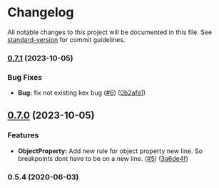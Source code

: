# Changelog

All notable changes to this project will be documented in this file. See [standard-version](https://github.com/conventional-changelog/standard-version) for commit guidelines.

### [0.7.1](https://github.com/nfqde/eslint-plugin-nfq/compare/v0.7.0...v0.7.1) (2023-10-05)


### Bug Fixes

* **Bug:** fix not existing kex bug ([#6](https://github.com/nfqde/eslint-plugin-nfq/issues/6)) ([0b2afa1](https://github.com/nfqde/eslint-plugin-nfq/commit/0b2afa1796e4fe8bfb68c86dba22bd57f495b076))

## [0.7.0](https://github.com/nfqde/eslint-plugin-nfq/compare/v0.6.1...v0.7.0) (2023-10-05)


### Features

* **ObjectProperty:** Add new rule for object property new line. So breakpoints dont have to be on a new line. ([#5](https://github.com/nfqde/eslint-plugin-nfq/issues/5)) ([3a6de4f](https://github.com/nfqde/eslint-plugin-nfq/commit/3a6de4f256114e9982aae314abda80f608bdf71b))

### 0.5.4 (2020-06-03)
